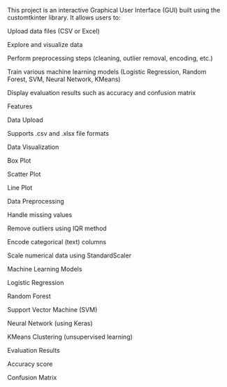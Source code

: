 This project is an interactive Graphical User Interface (GUI) built using the customtkinter library. It allows users to:
    
Upload data files (CSV or Excel)

Explore and visualize data

Perform preprocessing steps (cleaning, outlier removal, encoding, etc.)

Train various machine learning models (Logistic Regression, Random Forest, SVM, Neural Network, KMeans)

Display evaluation results such as accuracy and confusion matrix

 Features

 Data Upload

Supports .csv and .xlsx file formats

 Data Visualization

Box Plot

Scatter Plot

Line Plot

 Data Preprocessing

Handle missing values

Remove outliers using IQR method

Encode categorical (text) columns

Scale numerical data using StandardScaler

 Machine Learning Models

Logistic Regression

Random Forest

Support Vector Machine (SVM)

Neural Network (using Keras)

KMeans Clustering (unsupervised learning)

 Evaluation Results

Accuracy score

Confusion Matrix